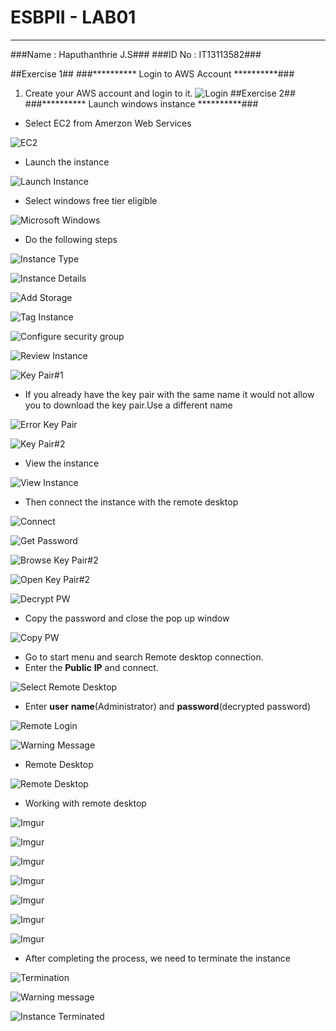 # **ESBPII** **-** **LAB01** #
----------

###Name : Haputhanthrie J.S###
###ID No : IT13113582###

##Exercise 1##
###********** Login to AWS Account **********###
1. Create your AWS account and login to it.
![Login](http://i.imgur.com/ufbfuRq.png)
##Exercise 2##
###********** Launch windows instance **********###
- Select EC2 from Amerzon Web Services

![EC2](http://i.imgur.com/8sOeyHS.png)

- Launch the instance

![Launch Instance](http://i.imgur.com/hl79gQE.png)

- Select windows free tier eligible
 
![Microsoft Windows](http://i.imgur.com/jRRh95Y.png)

- Do the following steps

![Instance Type](http://i.imgur.com/pOhWI9c.png)

![Instance Details](http://i.imgur.com/8yx1dX3.png)

![Add Storage](http://i.imgur.com/xJ5rug0.png)

![Tag Instance](http://i.imgur.com/PWI8FId.png)

![Configure security group](http://i.imgur.com/1YfJxi6.png)

![Review Instance](http://i.imgur.com/eI7C24u.png)

![Key Pair#1](http://i.imgur.com/hSGjru2.png)


- If you already have the key pair with the same name it would not allow you to download the key pair.Use a different name

![Error Key Pair](http://i.imgur.com/o88I3ZO.png)

![Key Pair#2](http://i.imgur.com/hzXsFyP.png)


- View the instance

![View Instance](http://i.imgur.com/W1OqG51.png)

- Then connect the instance with the remote desktop

![Connect](http://i.imgur.com/8kvAEBW.png)

![Get Password](http://i.imgur.com/Gw6amOk.png)

![Browse Key Pair#2](http://i.imgur.com/JDexd1u.png)

![Open Key Pair#2](http://i.imgur.com/BqrflnX.png)

![Decrypt PW](http://i.imgur.com/bqoUbTc.png)

- Copy the password and close the pop up window

![Copy PW](http://i.imgur.com/JTSdxF8.png)

- Go to start menu and search Remote desktop connection.
- Enter the **Public** **IP** and connect.

![Select Remote Desktop](http://i.imgur.com/495GPNx.png)

- Enter **user** **name**(Administrator) and **password**(decrypted password)

![Remote Login](http://i.imgur.com/LSoumH5.png)

![Warning Message](http://i.imgur.com/vq9EnrP.png)

- Remote Desktop

![Remote Desktop](http://i.imgur.com/JQI5TXc.png)

- Working with remote desktop

![Imgur](http://i.imgur.com/3SY0ono.png)

![Imgur](http://i.imgur.com/FZmtLPX.png)

![Imgur](http://i.imgur.com/H4iERQJ.png)

![Imgur](http://i.imgur.com/hLK6bfm.png)

![Imgur](http://i.imgur.com/9WFHf7u.png)

![Imgur](http://i.imgur.com/REFC9af.png)

![Imgur](http://i.imgur.com/nkldqwC.png)

- After completing the process, we need to terminate the instance

![Termination](http://i.imgur.com/QWhparW.png)

![Warning message](http://i.imgur.com/kwvZCXJ.png)

![Instance Terminated](http://i.imgur.com/zbwbLmB.png)



